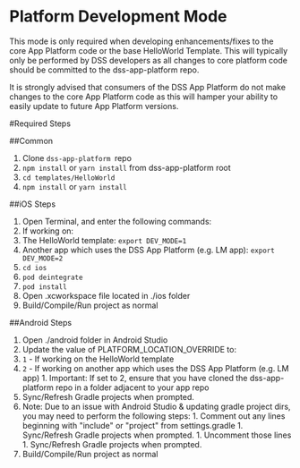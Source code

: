 # Platform Development Mode

This mode is only required when developing enhancements/fixes to the core App Platform code or the base HelloWorld Template. This will typically only be performed by DSS developers as all changes to core platform code should be committed to the dss-app-platform repo.

It is strongly advised that consumers of the DSS App Platform do not make changes to the core App Platform code as this will hamper your ability to easily update to future App Platform versions.

#Required Steps

##Common

1. Clone `dss-app-platform `repo
1. `npm install` or `yarn install` from dss-app-platform root
1. `cd templates/HelloWorld`
1. `npm install` or `yarn install`

##iOS Steps
1. Open Terminal, and enter the following commands:
1. If working on:
  1. The HelloWorld template: `export DEV_MODE=1`
  1. Another app which uses the DSS App Platform (e.g. LM app): `export DEV_MODE=2`
1. `cd ios`
1. `pod deintegrate`
1. `pod install`
1. Open .xcworkspace file located in ./ios folder
1. Build/Compile/Run project as normal

##Android Steps
1. Open ./android folder in Android Studio
1. Update the value of PLATFORM_LOCATION_OVERRIDE to:
  1. `1` - If working on the HelloWorld template
  1. `2` - If working on another app which uses the DSS App Platform (e.g. LM app)
    1. Important: If set to 2, ensure that you have cloned the dss-app-platform repo in a folder adjacent to your app repo
1. Sync/Refresh Gradle projects when prompted.
  1. Note: Due to an issue with Android Studio & updating gradle project dirs, you may need to perform the following steps:
    1. Comment out any lines beginning with "include" or "project" from settings.gradle
    1. Sync/Refresh Gradle projects when prompted.
    1. Uncomment those lines
    1. Sync/Refresh Gradle projects when prompted.
1. Build/Compile/Run project as normal
